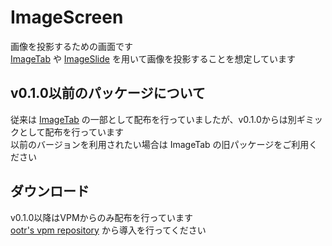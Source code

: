 # ImageScreen
画像を投影するための画面です  
[ImageTab](/docs/Packages/ImageTab) や [ImageSlide](/docs/Packages/ImageSlide/) を用いて画像を投影することを想定しています

## v0.1.0以前のパッケージについて
従来は [ImageTab](/docs/Packages/ImageTab/) の一部として配布を行っていましたが、v0.1.0からは別ギミックとして配布を行っています  
以前のバージョンを利用されたい場合は ImageTab の旧パッケージをご利用ください

## ダウンロード
v0.1.0以降はVPMからのみ配布を行っています  
[ootr's vpm repository](/docs/vpm) から導入を行ってください
